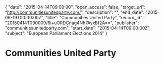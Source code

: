 {
  "date": "2015-04-14T09:00:00", 
  "open_access": false, 
  "target_url": "http://communitiesunitedparty.com/", 
  "description": "", 
  "end_date": "2015-06-19T00:00:00Z", 
  "title": "Communities United Party", 
  "record_id": "20150414T090000/6i+uORDCnag4Nh7AyxBf2A==", 
  "publisher": "communitiesunitedparty.com", 
  "start_date": "2015-04-14T09:00:00Z", 
  "subject": "European Parliament Elections 2014"
}

# Communities United Party


